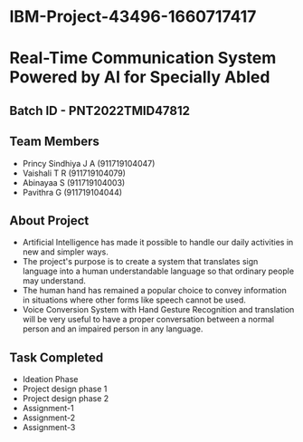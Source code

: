 # IBM-Project-43496-1660717417

# Real-Time Communication System Powered by AI for Specially Abled

## Batch ID - PNT2022TMID47812

## Team Members

 - Princy Sindhiya J A  (911719104047)
 - Vaishali T R (911719104079)
 - Abinayaa S (911719104003)
 - Pavithra G (911719104044)

## About Project

 - Artificial Intelligence has made it possible to handle our daily activities in new and simpler ways. 
 - The project's purpose is to create a system that translates sign language into a human understandable language so that ordinary people may understand.
 - The human hand has remained a popular choice to convey information in situations where other forms like speech cannot be used.
 - Voice Conversion System with Hand Gesture Recognition and translation will be very useful to have a proper conversation between a normal person and an impaired person in any language.
 
## Task Completed

 - Ideation Phase
 - Project design phase 1
 - Project design phase 2
 - Assignment-1
 - Assignment-2
 - Assignment-3



